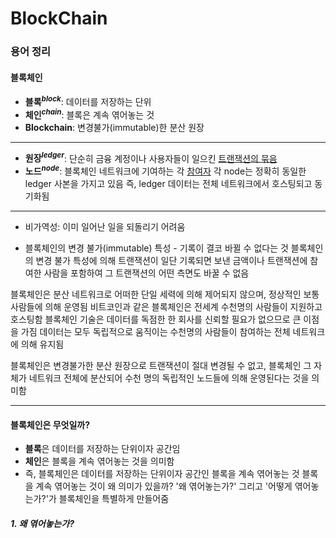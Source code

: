 # BlockChain

### 용어 정리
#### 블록체인
* **블록<sup>*block*</sup>**: 데이터를 저장하는 단위
* **체인<sup>*chain*</sup>**: 블록은 계속 엮어놓는 것
* **Blockchain**: 변경불가(immutable)한 분산 원장
---
* **원장<sup>*ledger*</sup>**: 단순히 금융 계정이나 사용자들이 일으킨 <u>트랜잭션의 묶음</u>
* **노드<sup>*node*</sup>**: 블록체인 네트워크에 기여하는 각 <u>참여자</u>
  각 node는 정확히 동일한 ledger 사본을 가지고 있음
  즉, ledger 데이터는 전체 네트워크에서 호스팅되고 동기화됨
---
* 비가역성: 이미 일어난 일을 되돌리기 어려움

* 블록체인의 변경 불가(immutable) 특성 - 기록이 결코 바뀔 수 없다는 것
블록체인의 변경 불가 특성에 의해 트랜잭션이 일단 기록되면 보낸 금액이나 트랜잭션에 참여한 사람을 포함하여 그 트랜잭션의 어떤 측면도 바꿀 수 없음

블록체인은 분산 네트워크로 어떠한 단일 세력에 의해 제어되지 않으며, 정상적인 보통 사람들에 의해 운영됨
비트코인과 같은 블록체인은 전세계 수천명의 사람들이 지원하고 호스팅함
블록체인 기술은 데이터를 독점한 한 회사를 신뢰할 필요가 없으므로 큰 이점을 가짐
데이터는 모두 독립적으로 움직이는 수천명의 사람들이 참여하는 전체 네트워크에 의해 유지됨

블록체인은 변경불가한 분산 원장으로 트랜잭션이 절대 변경될 수 없고, 
블록체인 그 자체가 네트워크 전체에 분산되어 
수천 명의 독립적인 노드들에 의해 운영된다는 것을 의미함

---
#### 블록체인은 무엇일까?
* **블록**은 데이터를 저장하는 단위이자 공간임
* **체인**은 블록을 계속 엮어놓는 것을 의미함
* 즉, 블록체인은 데이터를 저장하는 단위이자 공간인 블록을 계속 엮어놓는 것
블록을 계속 엮어놓는 것이 왜 의미가 있을까?
'왜 엮어놓는가?' 그리고 '어떻게 엮어놓는가?'가 블록체인을 특별하게 만들어줌
##### 1. 왜 엮어놓는가?

